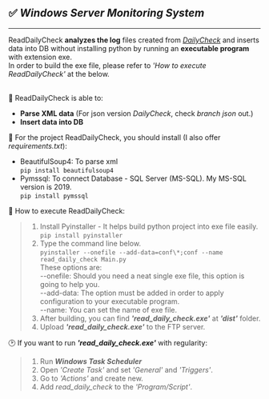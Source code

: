   ## ✅ **_Windows Server Monitoring System_**
***
ReadDailyCheck __analyzes the log__ files created from _[DailyCheck](https://github.com/za5321/DailyCheck)_ and inserts data into DB without installing python by running an __executable program__ with extension exe. <br/>In order to build the exe file, please refer to _'How to execute ReadDailyCheck'_ at the below.<br/><br/>

📝 ReadDailyCheck is able to:<br/>
* __Parse XML data__ (For json version _DailyCheck_, check _branch json_ out.)
* __Insert data into DB__

🔧 For the project ReadDailyCheck, you should install (I also offer _requirements.txt_):<br/>
* BeautifulSoup4: To parse xml<br/>
`pip install beautifulsoup4`
* Pymssql: To connect Database - SQL Server (MS-SQL). My MS-SQL version is 2019.<br/>
`pip install pymssql`

🔧 How to execute ReadDailyCheck:<br/>
>   1. Install Pyinstaller - It helps build python project into exe file easily.<br/>
    `pip install pyinstaller`
>   2.  Type the command line below. <br/>
    `pyinstaller --onefile --add-data=conf\*;conf --name read_daily_check Main.py`<br/>
    These options are:<br/>
    --onefile: Should you need a neat single exe file, this option is going to help you.<br/>
    --add-data: The option must be added in order to apply configuration to your executable program.<br/>
    --name: You can set the name of exe file.<br/>
>   3. After building, you can find **_'read_daily_check.exe'_** at **_'dist'_** folder.
>   4. Upload **_'read_daily_check.exe'_** to the FTP server.

🕑 If you want to run **_'read_daily_check.exe'_** with regularity:<br/>
>   1. Run **_Windows Task Scheduler_**
>   2. Open _'Create Task'_ and set _'General'_ and _'Triggers'_.
>   3. Go to _'Actions'_ and create new.
>   4. Add _read_daily_check_ to the _'Program/Script'_.
